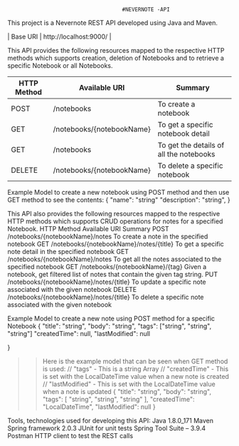 
                                        #NEVERNOTE -API
                                        
This project is a Nevernote REST API developed using Java and Maven.

| Base URI | http://localhost:9000/ |

This API provides the following resources mapped to the respective HTTP methods which supports creation, deletion of Notebooks and to retrieve a specific Notebook or all Notebooks. 

| HTTP Method | Available URI	 |   Summary |
| --- | --- | --- |
| POST | /notebooks | To create a notebook |
|  GET | /notebooks/{notebookName} | To get a specific notebook detail |
|  GET | /notebooks | To get the details of all the notebooks |
| DELETE | /notebooks/{notebookName} | To delete a specific notebook |


 Example Model to create a new notebook using POST method and then use GET method to see the contents:
{
  "name": "string"
  "description": "string",
}

This API also provides the following resources mapped to the respective HTTP methods which supports CRUD operations for notes for a specified Notebook.
HTTP Method   Available URI	                                     Summary
POST	        /notebooks/{notebookName}/notes       	   To create a note in the specified notebook
GET        	  /notebooks/{notebookName}/notes/{title}	   To get a specific note detail in the specified notebook
GET	          /notebooks/{notebookName}/notes          	 To get all the notes associated to the specified notebook
GET         	/notebooks/{notebookName}/{tag}	           Given a notebook, get filtered list of notes that contain the given tag string.
PUT	          /notebooks/{notebookName}/notes/{title}	   To update a specific note associated with the given notebook
DELETE      	/notebooks/{notebookName}/notes/{title}	   To delete a specific note associated with the given notebook

Example Model to create a new note using POST method for a specific Notebook
{
  "title": "string",
  "body": "string",
  "tags": ["string", "string", "string"]
  "createdTime": null,
  "lastModified": null

}

>> Here is the example model that can be seen when GET method is used:
// "tags" - This is a string Array
// "createdTime" - This is set with the LocalDateTime value when a new note is created
// "lastModified" - This is set with the LocalDateTime value when a note is updated
{
  "title": "string",
  "body": "string",
  "tags": [ "string", "string", "string" ], 
  "createdTime": "LocalDateTime",
  "lastModified": null
}

Tools, technologies used for developing this API: 
Java 1.8.0_171
Maven
Spring framework 2.0.3
JUnit for unit tests
Spring Tool Suite – 3.9.4
Postman HTTP client to test the REST calls
